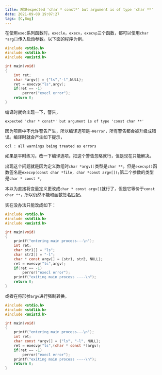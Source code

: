 ```yaml
---
title: 解决expected 'char * const*' but argument is of type 'char **'
date: 2021-09-08 19:07:27
tags: [C,Bug]
---
```

在使用`exec`系列函数时，`execle`，`execv`，`execvp`三个函数，都可以使用`char *arg[]`传入启动参数。以下面的程序为例，
```c
#include <stdio.h>
#include <stdlib.h>
#include <unistd.h>

int main(void)
{
    int ret;
    char *argv[] = {"ls","-l",NULL};
    ret = execvp("ls",argv);
    if(ret == -1)
        perror("execl error");
    return 0;
}
```
编译时就会出现一下，警告，
```
expected 'char * const*' but argument is of type 'const char **'
```

因为项目中不允许警告产生，所以编译选项是`-Werror`，所有警告都会被升级成错误。编译时就会产生如下提示，

```shell
ccl : all warnings being treated as errors
```

如果是平时练习，改一下编译选项，把这个警告忽略就行，但是现在只能解决。

出现这个问题就是因为定义数组时`char *argv[]`类型是`char **`。但是`execvp()`函数签名是`execvp(const char *file, char *const argv[]);`第二个参数的类型是`char * const *`。

本以为直接将变量定义更改成`char * const argv[]`就行了，但是它等价于`const char **`，所以仍然不能和函数签名匹配。

实在没办法只能改成如下：
```c
#include <stdio.h>
#include <stdlib.h>
#include <unistd.h>

int main(void)
{
    printf("entering main process---\n");
    int ret;
    char str1[] = "ls";
    char str2[] = "-l";
    char * const argv[] = {str1, str2, NULL};
    ret = execvp("ls",argv);
    if(ret == -1)
        perror("execl error");
    printf("exiting main process ----\n");
    return 0;
}
```

或者在将形参`argv`进行强制转换。

```c
#include <stdio.h>
#include <stdlib.h>
#include <unistd.h>

int main(void)
{
    printf("entering main process---\n");
    int ret;
    char const *argv[] = {"ls", "-l", NULL};
    ret = execvp("ls",(char * const *)argv);
    if(ret == -1)
        perror("execl error");
    printf("exiting main process ----\n");
    return 0;
}
```